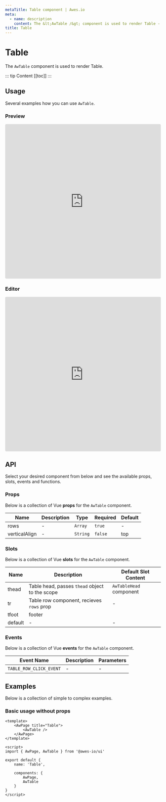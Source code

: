 ```yaml
---
metaTitle: Table сomponent | Awes.io
meta:
  - name: description
    content: The &lt;AwTable /&gt; component is used to render Table - UI Vue component for Awes.io.
title: Table
---
```

# Table

The `AwTable` component is used to render Table.

::: tip Content
[[toc]]
:::

## Usage
Several examples how you can use `AwTable`.

### Preview
<iframe
     src='https://codesandbox.io/embed/github/awes-io/client/tree/master/examples/basic-ui?autoresize=1&fontsize=14&hidenavigation=1&initialpath=%2Faw-table&module=%2Fpages%2Faw-table.vue&theme=dark&view=preview'
     style='width:100%; height:500px; border:0; border-radius: 4px; overflow:hidden;'
     title='basic-ui'
     allow='geolocation; microphone; camera; midi; vr; accelerometer; gyroscope; payment; ambient-light-sensor; encrypted-media; usb'
     sandbox='allow-modals allow-forms allow-popups allow-scripts allow-same-origin'
   ></iframe>

### Editor
<iframe
     src='https://codesandbox.io/embed/github/awes-io/client/tree/master/examples/basic-ui?autoresize=1&fontsize=14&hidenavigation=1&initialpath=%2Faw-table&module=%2Fpages%2Faw-table.vue&theme=dark&view=editor'
     style='width:100%; height:500px; border:0; border-radius: 4px; overflow:hidden;'
     title='basic-ui'
     allow='geolocation; microphone; camera; midi; vr; accelerometer; gyroscope; payment; ambient-light-sensor; encrypted-media; usb'
     sandbox='allow-modals allow-forms allow-popups allow-scripts allow-same-origin'
   ></iframe>

## API
Select your desired component from below and see the available props, slots, events and functions.

### Props
Below is a collection of Vue **props** for the `AwTable` component.
<!-- @vuese:AwTable:props:start -->
|Name|Description|Type|Required|Default|
|---|---|---|---|---|
|rows|-|`Array`|`true`|-|
|verticalAlign|-|`String`|`false`|top|

<!-- @vuese:AwTable:props:end -->





### Slots
Below is a collection of Vue **slots** for the `AwTable` component.
<!-- @vuese:AwTable:slots:start -->
|Name|Description|Default Slot Content|
|---|---|---|
|thead|Table head, passes `thead` object to the scope|`AwTableHead` component|
|tr|Table row component, recieves `rows` prop|-|
|tfoot|footer|<AwTableFoot />|
|default|-|-|

<!-- @vuese:AwTable:slots:end -->






### Events
Below is a collection of Vue **events** for the `AwTable` component.
<!-- @vuese:AwTable:events:start -->
|Event Name|Description|Parameters|
|---|---|---|
|`TABLE_ROW_CLICK_EVENT`|-|-|

<!-- @vuese:AwTable:events:end -->




## Examples
Below is a collection of simple to complex examples.

### Basic usage without props
```vue
<template>
    <AwPage title="Table">
        <AwTable />
    </AwPage>
</template>

<script>
import { AwPage, AwTable } from '@awes-io/ui'

export default {
    name: 'Table',

    components: {
        AwPage,
        AwTable
    }
}
</script>

```

